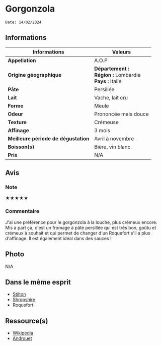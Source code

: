 # Gorgonzola
```
Date: 14/02/2024
```
## Informations

| Informations | Valeurs |
| ---- | ---- |
| **Appellation** | A.O.P |
| **Origine géographique** | **Département :** <br>**Région :** Lombardie<br>**Pays :** Italie   |
| **Pâte** | Persillée |
| **Lait** | Vache, lait cru |
| **Forme** | Meule |
| **Odeur** | Prononcée mais douce |
| **Texture** | Crémeuse |
| **Affinage** | 3 mois |
| **Meilleure période de dégustation** | Avril à novembre |
| **Boisson(s)** | Bière, vin blanc |
| **Prix** | N/A |

## Avis
### Note
★★★★★
### Commentaire
J'ai une préférence pour le gorgonzola à la louche, plus crémeux encore. Mis à part ça, c'est un fromage à pâte persillée qui est très bon, goûtu et crémeux à souhait et qui permet de changer d'un Roquefort s'il a plus d'affinage. 
Il est également idéal dans des sauces !

## Photo
N/A

## Dans le même esprit
* [Stilton](./Stilton.md)
* [Shropshire](./Shropshire.md)
* Roquefort

## Ressource(s)
* [Wikipédia](<https://fr.wikipedia.org/wiki/Gorgonzola_(fromage)>)
* [Androuet](https://androuet.com/Gorgonzola-167.html)